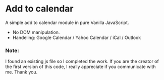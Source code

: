 # Add to calendar

A simple add to calendar module in pure Vanilla JavaScript.

- No DOM manipulation.
- Handeling: Google Calendar / Yahoo Calendar / iCal / Outlook


### Note:
I found an existing js file so I completed the work.
If you are the creator of the first version of this code, I really appreciate if you communicate with me.
Thank you.
